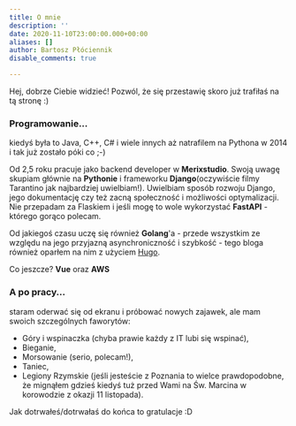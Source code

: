 ```yaml
---
title: O mnie
description: ''
date: 2020-11-10T23:00:00.000+00:00
aliases: []
author: Bartosz Płóciennik
disable_comments: true

---
```

Hej, dobrze Ciebie widzieć! Pozwól, że się przestawię skoro już trafiłaś na tą stronę :)

### Programowanie...

kiedyś była to Java, C++, C# i wiele innych aż natrafilem na Pythona w 2014 i tak już zostało póki co ;-)

Od 2,5 roku pracuje jako backend developer w **Merixstudio**. Swoją uwagę skupiam głównie na **Pythonie** i frameworku **Django**(oczywiście filmy Tarantino jak najbardziej uwielbiam!). Uwielbiam sposób rozwoju Django, jego dokumentację czy też zacną społeczność i możliwości optymalizacji. Nie przepadam za Flaskiem i jeśli mogę to wole wykorzystać **FastAPI** - którego gorąco polecam.

Od jakiegoś czasu uczę się również **Golang**'a - przede wszystkim ze względu na jego przyjazną asynchroniczność i szybkość - tego bloga również oparłem na nim z użyciem [Hugo](https://gohugo.io/ "Hugo").

Co jeszcze? **Vue** oraz **AWS**

### A po pracy...

staram oderwać się od ekranu i próbować nowych zajawek, ale mam swoich szczególnych faworytów:

* Góry i wspinaczka (chyba prawie każdy z IT lubi się wspinać),
* Bieganie,
* Morsowanie (serio, polecam!),
* Taniec,
* Legiony Rzymskie (jeśli jesteście z Poznania to wielce prawdopodobne, że mignąłem gdzieś kiedyś tuż przed Wami na Św. Marcina w korowodzie z okazji 11 listopada).

Jak dotrwałeś/dotrwałaś do końca to gratulacje :D